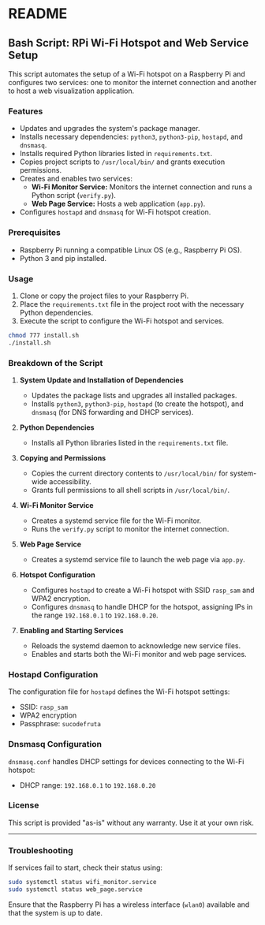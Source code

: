 # README

## Bash Script: RPi Wi-Fi Hotspot and Web Service Setup

This script automates the setup of a Wi-Fi hotspot on a Raspberry Pi and configures two services: one to monitor the internet connection and another to host a web visualization application.

### Features
- Updates and upgrades the system's package manager.
- Installs necessary dependencies: `python3`, `python3-pip`, `hostapd`, and `dnsmasq`.
- Installs required Python libraries listed in `requirements.txt`.
- Copies project scripts to `/usr/local/bin/` and grants execution permissions.
- Creates and enables two services:
  - **Wi-Fi Monitor Service:** Monitors the internet connection and runs a Python script (`verify.py`).
  - **Web Page Service:** Hosts a web application (`app.py`).
- Configures `hostapd` and `dnsmasq` for Wi-Fi hotspot creation.
  
### Prerequisites
- Raspberry Pi running a compatible Linux OS (e.g., Raspberry Pi OS).
- Python 3 and pip installed.

### Usage

1. Clone or copy the project files to your Raspberry Pi.
2. Place the `requirements.txt` file in the project root with the necessary Python dependencies.
3. Execute the script to configure the Wi-Fi hotspot and services.

```bash
chmod 777 install.sh
./install.sh
```

### Breakdown of the Script

1. **System Update and Installation of Dependencies**
    - Updates the package lists and upgrades all installed packages.
    - Installs `python3`, `python3-pip`, `hostapd` (to create the hotspot), and `dnsmasq` (for DNS forwarding and DHCP services).

2. **Python Dependencies**
    - Installs all Python libraries listed in the `requirements.txt` file.

3. **Copying and Permissions**
    - Copies the current directory contents to `/usr/local/bin/` for system-wide accessibility.
    - Grants full permissions to all shell scripts in `/usr/local/bin/`.

4. **Wi-Fi Monitor Service**
    - Creates a systemd service file for the Wi-Fi monitor.
    - Runs the `verify.py` script to monitor the internet connection.

5. **Web Page Service**
    - Creates a systemd service file to launch the web page via `app.py`.

6. **Hotspot Configuration**
    - Configures `hostapd` to create a Wi-Fi hotspot with SSID `rasp_sam` and WPA2 encryption.
    - Configures `dnsmasq` to handle DHCP for the hotspot, assigning IPs in the range `192.168.0.1` to `192.168.0.20`.

7. **Enabling and Starting Services**
    - Reloads the systemd daemon to acknowledge new service files.
    - Enables and starts both the Wi-Fi monitor and web page services.

### Hostapd Configuration

The configuration file for `hostapd` defines the Wi-Fi hotspot settings:

- SSID: `rasp_sam`
- WPA2 encryption
- Passphrase: `sucodefruta`

### Dnsmasq Configuration

`dnsmasq.conf` handles DHCP settings for devices connecting to the Wi-Fi hotspot:

- DHCP range: `192.168.0.1` to `192.168.0.20`
  
### License

This script is provided "as-is" without any warranty. Use it at your own risk.

---

### Troubleshooting

If services fail to start, check their status using:

```bash
sudo systemctl status wifi_monitor.service
sudo systemctl status web_page.service
```

Ensure that the Raspberry Pi has a wireless interface (`wlan0`) available and that the system is up to date.